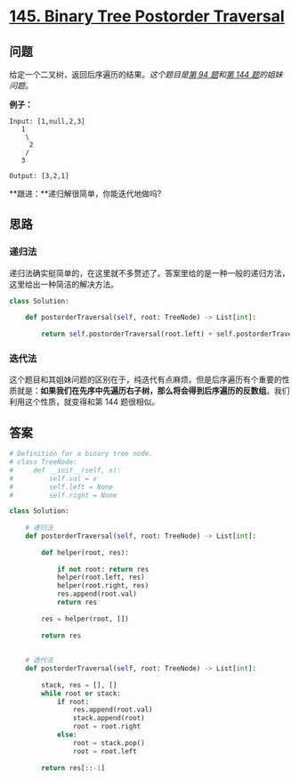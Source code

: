 # [145. Binary Tree Postorder Traversal](https://leetcode.com/problems/binary-tree-postorder-traversal/)

## 问题

给定一个二叉树，返回后序遍历的结果。*这个题目是[第 94 题](./0094-binary_tree_inorder_travesal.md)和[第 144 题](./0144-binary_tree_preorder_travesal.md)的姐妹问题。*

**例子：**

```
Input: [1,null,2,3]
   1
    \
     2
    /
   3

Output: [3,2,1]
```

**跟进：**递归解很简单，你能迭代地做吗?

## 思路

### 递归法

递归法确实挺简单的，在这里就不多赘述了。答案里给的是一种一般的递归方法，这里给出一种简洁的解决方法。

```python
class Solution:
    
    def postorderTraversal(self, root: TreeNode) -> List[int]:
        
        return self.postorderTraversal(root.left) + self.postorderTraversal(root.right) + [root.val] if root else []
```

### 迭代法

这个题目和其姐妹问题的区别在于，纯迭代有点麻烦。但是后序遍历有个重要的性质就是：**如果我们在先序中先遍历右子树，那么将会得到后序遍历的反数组**。我们利用这个性质，就变得和第 144 题很相似。

## 答案

```python
# Definition for a binary tree node.
# class TreeNode:
#     def __init__(self, x):
#         self.val = x
#         self.left = None
#         self.right = None

class Solution:
    
    # 递归法
    def postorderTraversal(self, root: TreeNode) -> List[int]:
        
        def helper(root, res):
        
            if not root: return res
            helper(root.left, res)
            helper(root.right, res)
            res.append(root.val)
            return res
        
        res = helper(root, [])
        
        return res
    
    
    # 迭代法
    def postorderTraversal(self, root: TreeNode) -> List[int]:
        
        stack, res = [], []
        while root or stack:
            if root:
                res.append(root.val)
                stack.append(root)
                root = root.right
            else:
                root = stack.pop()
                root = root.left
            
        return res[::-1]
```